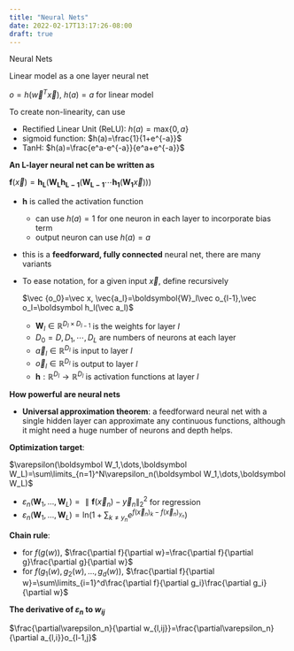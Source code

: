 ```yaml
---
title: "Neural Nets"
date: 2022-02-17T13:17:26-08:00
draft: true
---
```


Neural Nets

<!--more-->

Linear model as a one layer neural net

$o=h(\vec w^T\vec x)$, $h(a)=a$ for linear model

To create non-linearity, can use

* Rectified Linear Unit (ReLU): $h(a)=\mathrm{max}\{0, a\}$
* sigmoid function: $h(a)=\frac{1}{1+e^{-a}}$
* TanH: $h(a)=\frac{e^a-e^{-a}}{e^a+e^{-a}}$

**An L-layer neural net can be written as**

$\boldsymbol{f}(\vec x)=\boldsymbol{h_L}(\boldsymbol{W_Lh_{L-1}}(\boldsymbol{W_{L-1}}\cdots\boldsymbol{h_1}(\boldsymbol{W_1}\vec x)))$

* $\boldsymbol h$ is called the activation function

  * can use $h(a)=1$ for one neuron in each layer to incorporate bias term
  * output neuron can use $h(a)=a$

* this is a **feedforward, fully connected** neural net, there are many variants

* To ease notation, for a given input $\vec x$, define recursively

  $\vec {o_0}=\vec x, \vec{a_l}=\boldsymbol{W}_l\vec o_{l-1},\vec o_l=\boldsymbol h_l(\vec a_l)$

  * $\boldsymbol{W}_l\in\mathbb{R}^{D_l\times D_{l-1}}$ is the weights for layer $l$
  * $D_0=D,D_1,\cdots,D_L$ are numbers of neurons at each layer
  * $\vec a_l\in\mathbb{R}^{D_l}$ is input to layer $l$
  * $\vec o_l\in\mathbb{R}^{D_l}$ is output to layer $l$
  * $\boldsymbol h:\mathbb{R}^{D_l}\rightarrow\mathbb{R}^{D_l}$ is activation functions at layer $l$

**How powerful are neural nets**

* **Universal approximation theorem**: a feedforward neural net with a single hidden layer can approximate any continuous functions, although it might need a huge number of neurons and depth helps.

**Optimization target**:

$\varepsilon(\boldsymbol W_1,\dots,\boldsymbol W_L)=\sum\limits_{n=1}^N\varepsilon_n(\boldsymbol W_1,\dots,\boldsymbol W_L)$

* $\varepsilon_n(\boldsymbol W_1,\dots,\boldsymbol W_L)=\parallel\boldsymbol f(\vec x_n)-\vec y_n\parallel_2^2$ for regression
* $\varepsilon_n(\boldsymbol W_1,\dots,\boldsymbol W_L)=\mathrm{ln}(1+\sum_{k\neq y_n}e^{f(\vec x_n)_k-f(\vec x_n)_{y_n}})$

**Chain rule**:

* for $f(g(w))$, $\frac{\partial f}{\partial w}=\frac{\partial f}{\partial g}\frac{\partial g}{\partial w}$
* for $f(g_1(w), g_2(w),\dots,g_d(w))$, $\frac{\partial f}{\partial w}=\sum\limits_{i=1}^d\frac{\partial f}{\partial g_i}\frac{\partial g_i}{\partial w}$

**The derivative of $\varepsilon_n$ to $w_{ij}$**

$\frac{\partial\varepsilon_n}{\partial w_{l,ij}}=\frac{\partial\varepsilon_n}{\partial a_{l,i}}o_{l-1,j}$

